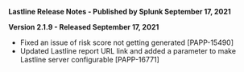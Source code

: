 **Lastline Release Notes - Published by Splunk September 17, 2021**


**Version 2.1.9 - Released September 17, 2021**

* Fixed an issue of risk score not getting generated [PAPP-15490]
* Updated Lastline report URL link and added a parameter to make Lastline server configurable [PAPP-16771]
